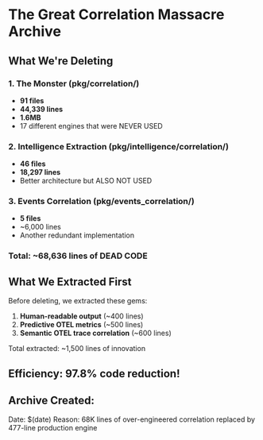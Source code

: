 # The Great Correlation Massacre Archive

## What We're Deleting

### 1. The Monster (pkg/correlation/)
- **91 files**
- **44,339 lines** 
- **1.6MB**
- 17 different engines that were NEVER USED

### 2. Intelligence Extraction (pkg/intelligence/correlation/)
- **46 files**
- **18,297 lines**
- Better architecture but ALSO NOT USED

### 3. Events Correlation (pkg/events_correlation/)
- **5 files**
- ~6,000 lines
- Another redundant implementation

### Total: ~68,636 lines of DEAD CODE

## What We Extracted First

Before deleting, we extracted these gems:
1. **Human-readable output** (~400 lines)
2. **Predictive OTEL metrics** (~500 lines)
3. **Semantic OTEL trace correlation** (~600 lines)

Total extracted: ~1,500 lines of innovation

## Efficiency: 97.8% code reduction!

## Archive Created: 
Date: $(date)
Reason: 68K lines of over-engineered correlation replaced by 477-line production engine